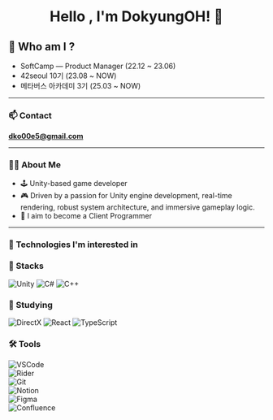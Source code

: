 <h1 align="center">Hello , I'm DokyungOH! 👋</h1>

## 👤 Who am I ?

- SoftCamp — Product Manager (22.12 ~ 23.06)
- 42seoul 10기 (23.08 ~ NOW)
- 메타버스 아카데미 3기 (25.03 ~ NOW)

---

### 📫 Contact
**dko00e5@gmail.com**

---

### 🧑‍💻 About Me
- 🕹️ Unity-based game developer  
- 🎮 Driven by a passion for Unity engine development, real-time rendering, robust system architecture, and immersive gameplay logic.
- 🚀 I aim to become a Client Programmer  

---

### 👀 Technologies I'm interested in

### 🧱 Stacks  
![Unity](https://img.shields.io/badge/Unity-100000?style=flat&logo=unity&logoColor=white)  ![C#](https://img.shields.io/badge/C%23-239120?style=flat&logo=c-sharp&logoColor=white)  ![C++](https://img.shields.io/badge/C%2B%2B-00599C?style=flat&logo=c%2B%2B&logoColor=white)  

### 📖 Studying  
![DirectX](https://img.shields.io/badge/DirectX-0036A0?style=flat&logo=directx&logoColor=white) ![React](https://img.shields.io/badge/React-61DAFB?style=flat-square&logo=react&logoColor=black) ![TypeScript](https://img.shields.io/badge/TypeScript-3178C6?style=flat-square&logo=typescript&logoColor=white)  

### 🛠 Tools  
![VSCode](https://img.shields.io/badge/VSCode-007ACC?style=flat&logo=visual-studio-code&logoColor=white)  
![Rider](https://img.shields.io/badge/Rider-000000?style=flat&logo=rider&logoColor=white)  
![Git](https://img.shields.io/badge/Git-F05032?style=flat&logo=git&logoColor=white)  
![Notion](https://img.shields.io/badge/Notion-000000?style=flat&logo=notion&logoColor=white)  
![Figma](https://img.shields.io/badge/Figma-F24E1E?style=flat-square&logo=figma&logoColor=white)  
![Confluence](https://img.shields.io/badge/Confluence-172B4D?style=flat-square&logo=confluence&logoColor=white)



